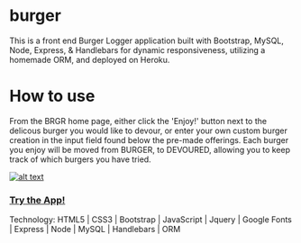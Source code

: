 # burger
This is a front end Burger Logger application built with Bootstrap, MySQL, Node, Express, & Handlebars for dynamic responsiveness, utilizing a homemade ORM, and deployed on Heroku.

# How to use
From the BRGR home page, either click the 'Enjoy!' button next to the delicous burger you would like to devour, or enter your own custom burger creation in the input field found below the pre-made offerings.  Each burger you enjoy will be moved from BURGER, to DEVOURED, allowing you to keep track of which burgers you have tried.

[![alt text](./app/public/assets/images/Burger-gif.gif "BRGR App")](https://TBD.herokuapp.com/)


### [Try the App!](https://TBD.herokuapp.com/)

Technology: HTML5 | CSS3 | Bootstrap | JavaScript | Jquery | Google Fonts | Express | Node | MySQL | Handlebars | ORM
